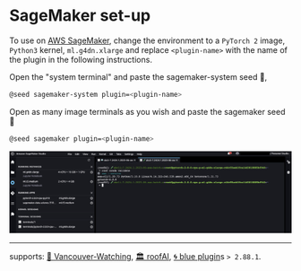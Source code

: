 # SageMaker set-up

To use on [AWS SageMaker](https://aws.amazon.com/sagemaker/), change the environment to a `PyTorch 2` image, `Python3` kernel, `ml.g4dn.xlarge` and replace `<plugin-name>` with the name of the plugin in the following instructions. 

Open the "system terminal" and paste the sagemaker-system seed 🌱,

```bash
@seed sagemaker-system plugin=<plugin-name>
```

Open as many image terminals as you wish and paste the sagemaker seed 🌱

```bash
@seed sagemaker plugin=<plugin-name>
```

![image](./assets/sagemaker.jpg)

---

supports: [🌈 Vancouver-Watching](https://github.com/kamangir/Vancouver-Watching), [🏛️ roofAI](https://github.com/kamangir/roofAI), [🌀 blue plugin]()s `> 2.88.1`.